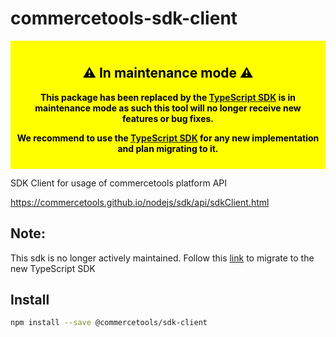 # commercetools-sdk-client

<div style="background-color: yellow; color: black; padding: 10px; text-align: center; font-weight: bold;">
  <h2>⚠️ In maintenance mode  ⚠️</h2>
  <p>
    This package has been replaced by the <a href="https://docs.commercetools.com/sdk/typescript-sdk">TypeScript SDK</a> is in maintenance mode as such this tool will no longer receive new features or bug fixes.
  </p>
  <p>
    We recommend to use the <a href="https://docs.commercetools.com/sdk/typescript-sdk">TypeScript SDK</a> for any new implementation and plan migrating to it.
  </p>
</div>

SDK Client for usage of commercetools platform API

https://commercetools.github.io/nodejs/sdk/api/sdkClient.html

## Note:

This sdk is no longer actively maintained. Follow this [link](https://www.npmjs.com/package/@commercetools/sdk-client-v2) to migrate to the new TypeScript SDK

## Install

```bash
npm install --save @commercetools/sdk-client
```
